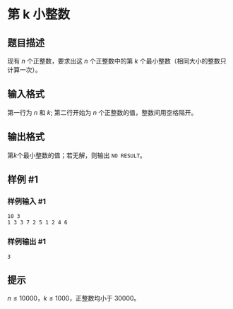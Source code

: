 # 第 k 小整数

## 题目描述

现有 $n$ 个正整数，要求出这 $n$ 个正整数中的第 $k$ 个最小整数（相同大小的整数只计算一次）。


## 输入格式

第一行为 $n$ 和 $k$; 第二行开始为 $n$ 个正整数的值，整数间用空格隔开。


## 输出格式

第$k$个最小整数的值；若无解，则输出 `NO RESULT`。


## 样例 #1

### 样例输入 #1
```
10 3
1 3 3 7 2 5 1 2 4 6
```

### 样例输出 #1

```
3
```

## 提示

$n \leq 10000$，$k \leq 1000$，正整数均小于 $30000$。

